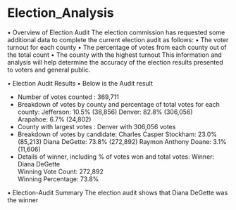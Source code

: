 # Election_Analysis
•	Overview of Election Audit
The election commission has requested some additional data to complete the current election audit as follows:
•	The voter turnout for each county
•	The percentage of votes from each county out of the total count
•	The county with the highest turnout
This information and analysis will help determine the accuracy of the election results presented to voters and general public.

•	Election Audit Results
•	Below is the Audit result
- Number of votes counted : 369,711
- Breakdown of votes by county and percentage of total votes for each county:
   Jefferson: 10.5% (38,856)
   Denver: 82.8% (306,056)	
   Arapahoe: 6.7% (24,802)	
- County with largest votes : Denver with 306,056 votes
- Breakdown of votes by candidate: 
   Charles Casper Stockham: 23.0% (85,213)
   Diana DeGette: 73.8% (272,892)
   Raymon Anthony Doane: 3.1% (11,606)
- Details of winner, including % of votes won and total votes:
   Winner: Diana DeGette	
   Winning Vote Count: 272,892	
   Winning Percentage: 73.8%	

•	Election-Audit Summary
The election audit shows that Diana DeGette was the winner
